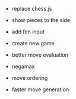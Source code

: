 - replace chess.js
- show pieces to the side
- add fen input
- create new game

- better move evaluation
- negamax
- move ordering
- faster move generation

